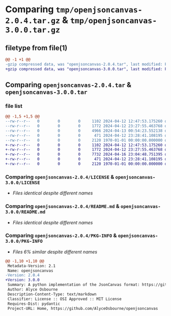 # Comparing `tmp/openjsoncanvas-2.0.4.tar.gz` & `tmp/openjsoncanvas-3.0.0.tar.gz`

## filetype from file(1)

```diff
@@ -1 +1 @@
-gzip compressed data, was "openjsoncanvas-2.0.4.tar", last modified: Fri Jan  1 00:00:00 2016, max compression
+gzip compressed data, was "openjsoncanvas-3.0.0.tar", last modified: Fri Jan  1 00:00:00 2016, max compression
```

## Comparing `openjsoncanvas-2.0.4.tar` & `openjsoncanvas-3.0.0.tar`

### file list

```diff
@@ -1,5 +1,5 @@
--rw-r--r--   0        0        0     1102 2024-04-12 12:47:53.175260 openjsoncanvas-2.0.4/LICENSE
--rw-r--r--   0        0        0     1772 2024-04-12 23:27:55.463768 openjsoncanvas-2.0.4/README.md
--rw-r--r--   0        0        0     4966 2024-04-13 00:54:23.552138 openjsoncanvas-2.0.4/openjsoncanvas.py
--rw-r--r--   0        0        0      471 2024-04-12 23:28:41.108195 openjsoncanvas-2.0.4/pyproject.toml
--rw-r--r--   0        0        0     2120 1970-01-01 00:00:00.000000 openjsoncanvas-2.0.4/PKG-INFO
+-rw-r--r--   0        0        0     1102 2024-04-12 12:47:53.175260 openjsoncanvas-3.0.0/LICENSE
+-rw-r--r--   0        0        0     1772 2024-04-12 23:27:55.463768 openjsoncanvas-3.0.0/README.md
+-rw-r--r--   0        0        0     7732 2024-04-16 23:04:48.751395 openjsoncanvas-3.0.0/openjsoncanvas.py
+-rw-r--r--   0        0        0      471 2024-04-12 23:28:41.108195 openjsoncanvas-3.0.0/pyproject.toml
+-rw-r--r--   0        0        0     2120 1970-01-01 00:00:00.000000 openjsoncanvas-3.0.0/PKG-INFO
```

### Comparing `openjsoncanvas-2.0.4/LICENSE` & `openjsoncanvas-3.0.0/LICENSE`

 * *Files identical despite different names*

### Comparing `openjsoncanvas-2.0.4/README.md` & `openjsoncanvas-3.0.0/README.md`

 * *Files identical despite different names*

### Comparing `openjsoncanvas-2.0.4/PKG-INFO` & `openjsoncanvas-3.0.0/PKG-INFO`

 * *Files 6% similar despite different names*

```diff
@@ -1,10 +1,10 @@
 Metadata-Version: 2.1
 Name: openjsoncanvas
-Version: 2.0.4
+Version: 3.0.0
 Summary: A python implementation of the JsonCanvas format: https://github.com/obsidianmd/jsoncanvas/blob/main/spec/1.0.md
 Author: Alyce Osbourne
 Description-Content-Type: text/markdown
 Classifier: License :: OSI Approved :: MIT License
 Requires-Dist: pydantic
 Project-URL: Home, https://github.com/AlyceOsbourne/openjsoncanvas
```

